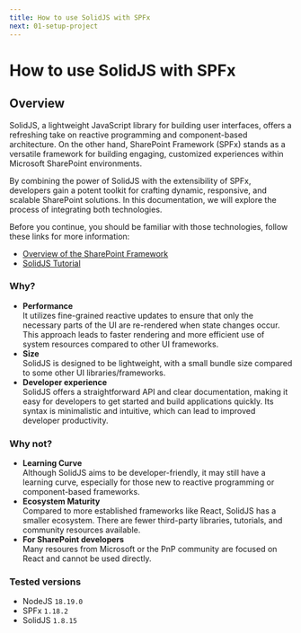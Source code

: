 ```yaml
---
title: How to use SolidJS with SPFx
next: 01-setup-project
---
```


# How to use SolidJS with SPFx

## Overview

SolidJS, a lightweight JavaScript library for building user interfaces, offers a refreshing take on reactive programming and component-based architecture.
On the other hand, SharePoint Framework (SPFx) stands as a versatile framework for building engaging, customized experiences within Microsoft SharePoint environments.

By combining the power of SolidJS with the extensibility of SPFx, developers gain a potent toolkit for crafting dynamic, responsive, and scalable SharePoint solutions.
In this documentation, we will explore the process of integrating both technologies.

Before you continue, you should be familiar with those technologies, follow these links for more information:
- [Overview of the SharePoint Framework](https://learn.microsoft.com/en-us/sharepoint/dev/spfx/sharepoint-framework-overview)
- [SolidJS Tutorial](https://www.solidjs.com/tutorial/introduction_basics)


### Why?
- __Performance__\
It utilizes fine-grained reactive updates to ensure that only the necessary parts of the UI are re-rendered when state changes occur. This approach leads to faster rendering and more efficient use of system resources compared to other UI frameworks.
- __Size__\
SolidJS is designed to be lightweight, with a small bundle size compared to some other UI libraries/frameworks.
- __Developer experience__\
SolidJS offers a straightforward API and clear documentation, making it easy for developers to get started and build applications quickly. Its syntax is minimalistic and intuitive, which can lead to improved developer productivity.


### Why not?
- __Learning Curve__\
Although SolidJS aims to be developer-friendly, it may still have a learning curve, especially for those new to reactive programming or component-based frameworks.
- __Ecosystem Maturity__\
Compared to more established frameworks like React, SolidJS has a smaller ecosystem. There are fewer third-party libraries, tutorials, and community resources available.
- __For SharePoint developers__\
Many resoures from Microsoft or the PnP community are focused on React and cannot be used directly.

### Tested versions
- NodeJS `18.19.0`
- SPFx `1.18.2`
- SolidJS `1.8.15`
